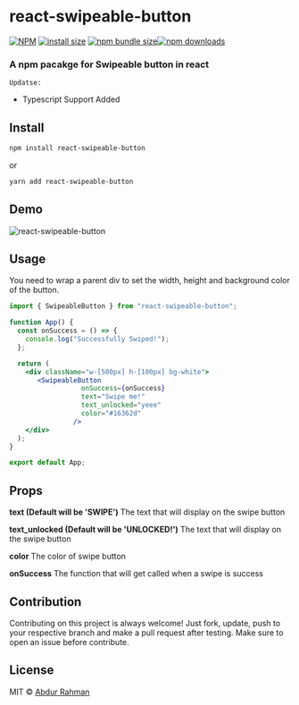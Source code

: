 # react-swipeable-button



[![NPM](https://img.shields.io/npm/v/react-swipeable-button.svg)](https://www.npmjs.com/package/react-swipeable-button)
[![install size](https://packagephobia.com/badge?p=react-swipeable-button)](https://packagephobia.com/result?p=react-swipeable-button)
[![npm bundle size](https://img.shields.io/bundlephobia/minzip/react-swipeable-button?style=flat-square)](https://bundlephobia.com/package/react-swipeable-button@latest)[![npm downloads](https://img.shields.io/npm/dm/react-swipeable-button.svg?style=flat-square)](https://npm-stat.com/charts.html?package=react-swipeable-button)

### A npm pacakge for Swipeable button in react

 `Updatse:`
* Typescript Support Added

## Install

```bash
npm install react-swipeable-button
```

or

```bash
yarn add react-swipeable-button
```

## Demo

![react-swipeable-button](https://raw.githubusercontent.com/abdurrahman720/react-swipeable-button/main/react-swipeable-button.gif)

## Usage

You need to wrap a parent div to set the width, height and background color of the button.

```jsx
import { SwipeableButton } from "react-swipeable-button";

function App() {
  const onSuccess = () => {
    console.log("Successfully Swiped!");
  };

  return (
    <div className="w-[500px] h-[100px] bg-white">
       <SwipeableButton
                  onSuccess={onSuccess}
                  text="Swipe me!"
                  text_unlocked="yeee"
                  color="#16362d"
                />
    </div>
  );
}

export default App;
```

## Props

**text (Default will be 'SWIPE')**
The text that will display on the swipe button

**text_unlocked (Default will be 'UNLOCKED!')**
The text that will display on the swipe button

**color**
The color of swipe button

**onSuccess**
The function that will get called when a swipe is success

## Contribution

Contributing on this project is always welcome! Just fork, update, push to your respective branch and make a pull request after testing. Make sure to open an issue before contribute.



## License

MIT © [Abdur Rahman](https://github.com/abdurrahman720)
